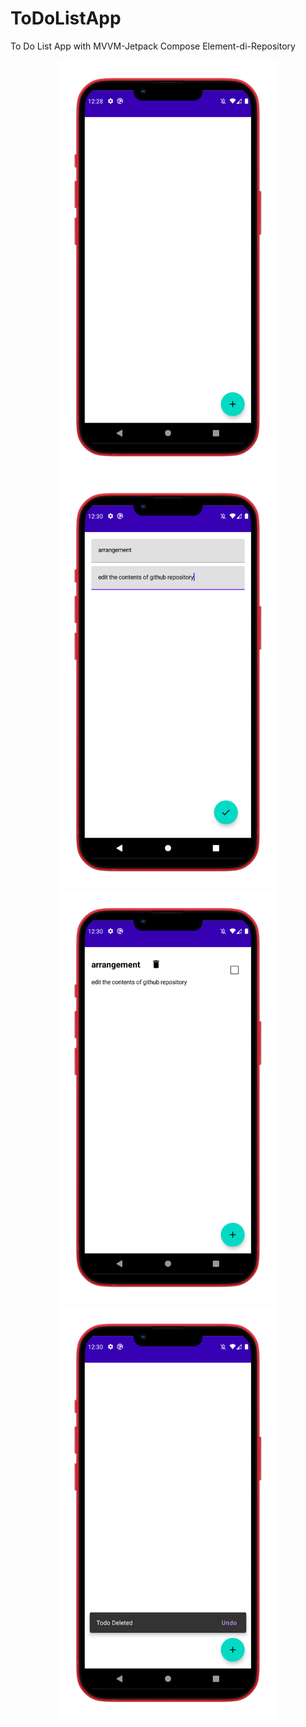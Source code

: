 # ToDoListApp
 To Do List App with MVVM-Jetpack Compose Element-di-Repository
 
<p align="center">
  <img src="images/1.png" width="350" >
  <img src="images/3.png" width="350" >
  <img src="images/4.png" width="350" >
  <img src="images/2.png" width="350" >
 
</p>
